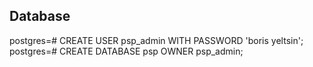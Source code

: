 ## Database 
postgres=# CREATE USER psp_admin WITH PASSWORD 'boris yeltsin';
postgres=# CREATE DATABASE psp OWNER psp_admin;
